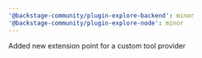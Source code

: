```yaml
---
'@backstage-community/plugin-explore-backend': minor
'@backstage-community/plugin-explore-node': minor
---
```


Added new extension point for a custom tool provider
